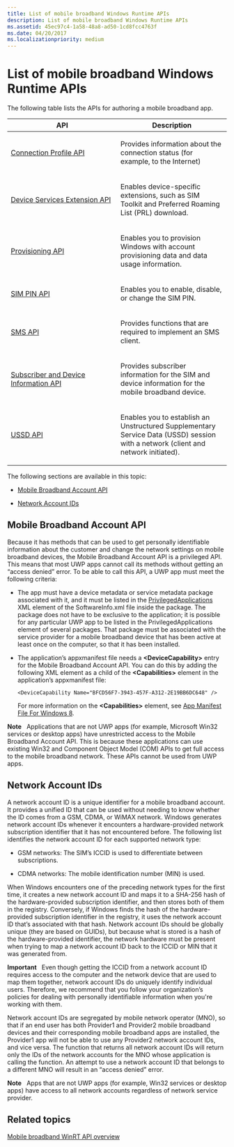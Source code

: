 ```yaml
---
title: List of mobile broadband Windows Runtime APIs
description: List of mobile broadband Windows Runtime APIs
ms.assetid: 45ec97c4-1a58-48a8-ad50-1cd8fcc4763f
ms.date: 04/20/2017
ms.localizationpriority: medium
---
```


# List of mobile broadband Windows Runtime APIs


The following table lists the APIs for authoring a mobile broadband app.

<table>
<colgroup>
<col width="50%" />
<col width="50%" />
</colgroup>
<thead>
<tr class="header">
<th>API</th>
<th>Description</th>
</tr>
</thead>
<tbody>
<tr class="odd">
<td><p><a href="connection-profile-api.md" data-raw-source="[Connection Profile API](connection-profile-api.md)">Connection Profile API</a></p></td>
<td><p>Provides information about the connection status (for example, to the Internet)</p></td>
</tr>
<tr class="even">
<td><p><a href="device-services-extension-api.md" data-raw-source="[Device Services Extension API](device-services-extension-api.md)">Device Services Extension API</a></p></td>
<td><p>Enables device-specific extensions, such as SIM Toolkit and Preferred Roaming List (PRL) download.</p></td>
</tr>
<tr class="odd">
<td><p><a href="provisioning-api.md" data-raw-source="[Provisioning API](provisioning-api.md)">Provisioning API</a></p></td>
<td><p>Enables you to provision Windows with account provisioning data and data usage information.</p></td>
</tr>
<tr class="even">
<td><p><a href="sim-pin-api.md" data-raw-source="[SIM PIN API](sim-pin-api.md)">SIM PIN API</a></p></td>
<td><p>Enables you to enable, disable, or change the SIM PIN.</p></td>
</tr>
<tr class="odd">
<td><p><a href="sms-api.md" data-raw-source="[SMS API](sms-api.md)">SMS API</a></p></td>
<td><p>Provides functions that are required to implement an SMS client.</p></td>
</tr>
<tr class="even">
<td><p><a href="subscriber-and-device-information-api.md" data-raw-source="[Subscriber and Device Information API](subscriber-and-device-information-api.md)">Subscriber and Device Information API</a></p></td>
<td><p>Provides subscriber information for the SIM and device information for the mobile broadband device.</p></td>
</tr>
<tr class="odd">
<td><p><a href="ussd-api.md" data-raw-source="[USSD API](ussd-api.md)">USSD API</a></p></td>
<td><p>Enables you to establish an Unstructured Supplementary Service Data (USSD) session with a network (client and network initiated).</p></td>
</tr>
</tbody>
</table>

 

The following sections are available in this topic:

-   [Mobile Broadband Account API](#mbacctapi)

-   [Network Account IDs](#netid)

## <span id="mbacctapi"></span><span id="MBACCTAPI"></span>Mobile Broadband Account API


Because it has methods that can be used to get personally identifiable information about the customer and change the network settings on mobile broadband devices, the Mobile Broadband Account API is a privileged API. This means that most UWP apps cannot call its methods without getting an “access denied” error. To be able to call this API, a UWP app must meet the following criteria:

-   The app must have a device metadata or service metadata package associated with it, and it must be listed in the [PrivilegedApplications](privilegedapplications.md) XML element of the SoftwareInfo.xml file inside the package. The package does not have to be exclusive to the application; it is possible for any particular UWP app to be listed in the PrivilegedApplications element of several packages. That package must be associated with the service provider for a mobile broadband device that has been active at least once on the computer, so that it has been installed.

-   The application’s appxmanifest file needs a **&lt;DeviceCapability&gt;** entry for the Mobile Broadband Account API. You can do this by adding the following XML element as a child of the **&lt;Capabilities&gt;** element in the application’s appxmanifest file:

    ``` syntax
    <DeviceCapability Name="BFCD56F7-3943-457F-A312-2E19BB6DC648" />
    ```

    For more information on the **&lt;Capabilities&gt;** element, see [App Manifest File For Windows 8](https://msdn.microsoft.com/library/windows/apps/ff769509.aspx).

**Note**  
Applications that are not UWP apps (for example, Microsoft Win32 services or desktop apps) have unrestricted access to the Mobile Broadband Account API. This is because these applications can use existing Win32 and Component Object Model (COM) APIs to get full access to the mobile broadband network. These APIs cannot be used from UWP apps.

 

## <span id="netid"></span><span id="NETID"></span>Network Account IDs


A network account ID is a unique identifier for a mobile broadband account. It provides a unified ID that can be used without needing to know whether the ID comes from a GSM, CDMA, or WiMAX network. Windows generates network account IDs whenever it encounters a hardware-provided network subscription identifier that it has not encountered before. The following list identifies the network account ID for each supported network type:

-   GSM networks: The SIM’s ICCID is used to differentiate between subscriptions.

-   CDMA networks: The mobile identification number (MIN) is used.

When Windows encounters one of the preceding network types for the first time, it creates a new network account ID and maps it to a SHA-256 hash of the hardware-provided subscription identifier, and then stores both of them in the registry. Conversely, if Windows finds the hash of the hardware-provided subscription identifier in the registry, it uses the network account ID that’s associated with that hash. Network account IDs should be globally unique (they are based on GUIDs), but because what is stored is a hash of the hardware-provided identifier, the network hardware must be present when trying to map a network account ID back to the ICCID or MIN that it was generated from.

**Important**  
Even though getting the ICCID from a network account ID requires access to the computer and the network device that are used to map them together, network account IDs do uniquely identify individual users. Therefore, we recommend that you follow your organization’s policies for dealing with personally identifiable information when you're working with them.

 

Network account IDs are segregated by mobile network operator (MNO), so that if an end user has both Provider1 and Provider2 mobile broadband devices and their corresponding mobile broadband apps are installed, the Provider1 app will not be able to use any Provider2 network account IDs, and vice versa. The function that returns all network account IDs will return only the IDs of the network accounts for the MNO whose application is calling the function. An attempt to use a network account ID that belongs to a different MNO will result in an “access denied” error.

**Note**  
Apps that are not UWP apps (for example, Win32 services or desktop apps) have access to all network accounts regardless of network service provider.

 

## <span id="related_topics"></span>Related topics


[Mobile broadband WinRT API overview](mobile-broadband-winrt-api-overview.md)

 

 






